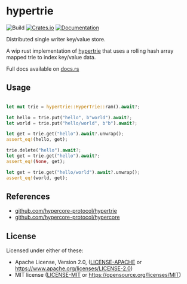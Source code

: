 hypertrie
=====================
![Build](https://github.com/mattsse/hypertrie/workflows/Continuous%20integration/badge.svg)
[![Crates.io](https://img.shields.io/crates/v/hypertrie.svg)](https://crates.io/crates/hypertrie)
[![Documentation](https://docs.rs/hypertrie/badge.svg)](https://docs.rs/hypertrie)

Distributed single writer key/value store.

A wip rust implementation of [hypertrie](https://github.com/hypercore-protocol/hypertrie) that uses a rolling hash array mapped trie to index key/value data.

Full docs available on [docs.rs](https://docs.rs/hypertrie)

## Usage

```rust

let mut trie = hypertrie::HyperTrie::ram().await?;

let hello = trie.put("hello", b"world").await?;
let world = trie.put("hello/world", b"b").await?;

let get = trie.get("hello").await?.unwrap();
assert_eq!(hello, get);

trie.delete("hello").await?;
let get = trie.get("hello").await?;
assert_eq!(None, get);

let get = trie.get("hello/world").await?.unwrap();
assert_eq!(world, get);
```


## References

- [github.com/hypercore-protocol/hypertrie](https://github.com/hypercore-protocol/hypertrie)
- [github.com/hypercore-protocol/hypercore](https://github.com/hypercore-protocol/hypercore)

## License

Licensed under either of these:

 * Apache License, Version 2.0, ([LICENSE-APACHE](LICENSE-APACHE) or
   https://www.apache.org/licenses/LICENSE-2.0)
 * MIT license ([LICENSE-MIT](LICENSE-MIT) or
   https://opensource.org/licenses/MIT)
   

